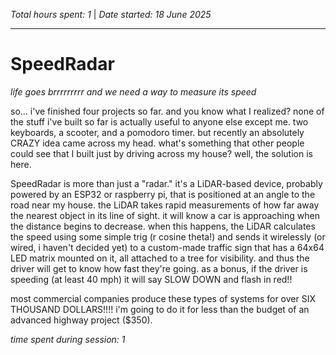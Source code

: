 *Total hours spent: 1* | *Date started: 18 June 2025*

---
# SpeedRadar
_life goes brrrrrrrrr and we need a way to measure its speed_

so... i've finished four projects so far. and you know what I realized? none of the stuff i've built so far is actually useful to anyone else except me. two keyboards, a scooter, and a pomodoro timer. but recently an absolutely CRAZY idea came across my head. what's something that other people could see that I built just by driving across my house? well, the solution is here.

SpeedRadar is more than just a "radar." it's a LiDAR-based device, probably powered by an ESP32 or raspberry pi, that is positioned at an angle to the road near my house. the LiDAR takes rapid measurements of how far away the nearest object in its line of sight. it will know a car is approaching when the distance begins to decrease. when this happens, the LiDAR calculates the speed using some simple trig (r cosine theta!) and sends it wirelessly (or wired, i haven't decided yet) to a custom-made traffic sign that has a 64x64 LED matrix mounted on it, all attached to a tree for visibility. and thus the driver will get to know how fast they're going. as a bonus, if the driver is speeding (at least 40 mph) it will say SLOW DOWN and flash in red!!

most commercial companies produce these types of systems for over SIX THOUSAND DOLLARS!!!! i'm going to do it for less than the budget of an advanced highway project ($350).

_time spent during session: 1_
